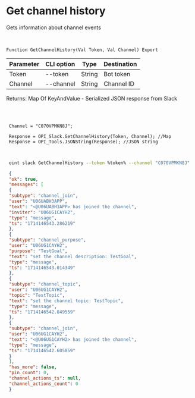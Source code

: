 ﻿---
sidebar_position: 6
---

# Get channel history
 Gets information about channel events


<br/>


`Function GetChannelHistory(Val Token, Val Channel) Export`

 | Parameter | CLI option | Type | Destination |
 |-|-|-|-|
 | Token | --token | String | Bot token |
 | Channel | --channel | String | Channel ID |

 
 Returns: Map Of KeyAndValue - Serialized JSON response from Slack

<br/>




```bsl title="Code example"
 
 Channel = "C070VPMKN8J";
 
 Response = OPI_Slack.GetChannelHistory(Token, Channel); //Map
 Response = OPI_Tools.JSONString(Response); //JSON string
 
```
	


```sh title="CLI command example"
 
 oint slack GetChannelHistory --token %token% --channel "C070VPMKN8J"

```

```json title="Result"
 {
 "ok": true,
 "messages": [
 {
 "subtype": "channel_join",
 "user": "U06UABH3APP",
 "text": "<@U06UABH3APP> has joined the channel",
 "inviter": "U06UG1CAYH2",
 "type": "message",
 "ts": "1714146543.286219"
 },
 {
 "subtype": "channel_purpose",
 "user": "U06UG1CAYH2",
 "purpose": "TestGoal",
 "text": "set the channel description: TestGoal",
 "type": "message",
 "ts": "1714146543.014349"
 },
 {
 "subtype": "channel_topic",
 "user": "U06UG1CAYH2",
 "topic": "TestTopic",
 "text": "set the channel topic: TestTopic",
 "type": "message",
 "ts": "1714146542.849559"
 },
 {
 "subtype": "channel_join",
 "user": "U06UG1CAYH2",
 "text": "<@U06UG1CAYH2> has joined the channel",
 "type": "message",
 "ts": "1714146542.605859"
 }
 ],
 "has_more": false,
 "pin_count": 0,
 "channel_actions_ts": null,
 "channel_actions_count": 0
 }
```
